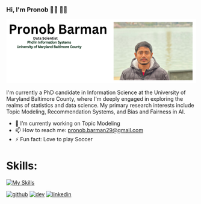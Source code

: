 ### Hi, I'm Pronob 👋🏾 👨‍💻
![Data Scientist](https://github.com/pronob29/pronob29/blob/main/Pronob%20Barman.png)

I'm currently a PhD candidate in Information Science at the University of Maryland Baltimore County, where I'm deeply engaged in exploring the realms of statistics and data science. My primary research interests include Topic Modeling, Recommendation Systems, and Bias and Fairness in AI. 

- 🔭 I’m currently working on Topic Modeling 
- 📫 How to reach me: pronob.barman29@gmail.com 
- ⚡ Fun fact: Love to play Soccer

# Skills:
[![My Skills](https://skillicons.dev/icons?i=py,git,r,java,tensorflow,pytorch,powershell,postgres,octave,mysql,md,matlab,js,html,css,wasm)](https://skillicons.dev)



[<img src='https://cdn.jsdelivr.net/npm/simple-icons@3.0.1/icons/github.svg' alt='github' height='40'>](https://github.com/pronob29)  [<img src='https://cdn.jsdelivr.net/npm/simple-icons@3.0.1/icons/dev-dot-to.svg' alt='dev' height='40'>](https://dev.to/pronob29)  [<img src='https://cdn.jsdelivr.net/npm/simple-icons@3.0.1/icons/linkedin.svg' alt='linkedin' height='40'>](https://www.linkedin.com/in/https://www.linkedin.com/in/pronob-kumar-barman-95a694130//)  

